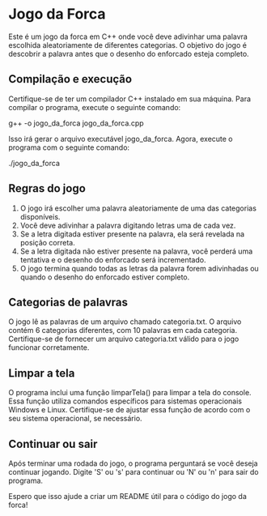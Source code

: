 # Jogo da Forca
Este é um jogo da forca em C++ onde você deve adivinhar uma palavra escolhida aleatoriamente de diferentes categorias. O objetivo do jogo é descobrir a palavra antes que o desenho do enforcado esteja completo.

## Compilação e execução

Certifique-se de ter um compilador C++ instalado em sua máquina. Para compilar o programa, execute o seguinte comando:

g++ -o jogo_da_forca jogo_da_forca.cpp

Isso irá gerar o arquivo executável jogo_da_forca. Agora, execute o programa com o seguinte comando:

./jogo_da_forca

## Regras do jogo

1. O jogo irá escolher uma palavra aleatoriamente de uma das categorias disponíveis.
2. Você deve adivinhar a palavra digitando letras uma de cada vez.
3. Se a letra digitada estiver presente na palavra, ela será revelada na posição correta.
4. Se a letra digitada não estiver presente na palavra, você perderá uma tentativa e o desenho do enforcado será incrementado.
5. O jogo termina quando todas as letras da palavra forem adivinhadas ou quando o desenho do enforcado estiver completo.

## Categorias de palavras

O jogo lê as palavras de um arquivo chamado categoria.txt. O arquivo contém 6 categorias diferentes, com 10 palavras em cada categoria. Certifique-se de fornecer um arquivo categoria.txt válido para o jogo funcionar corretamente.

## Limpar a tela
O programa inclui uma função limparTela() para limpar a tela do console. Essa função utiliza comandos específicos para sistemas operacionais Windows e Linux. Certifique-se de ajustar essa função de acordo com o seu sistema operacional, se necessário.

## Continuar ou sair

Após terminar uma rodada do jogo, o programa perguntará se você deseja continuar jogando. Digite 'S' ou 's' para continuar ou 'N' ou 'n' para sair do programa.

Espero que isso ajude a criar um README útil para o código do jogo da forca!
